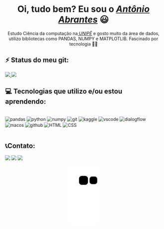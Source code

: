<div>
  <h1 align="center">Oi, tudo bem? Eu sou o <a href="https://www.linkedin.com/in/ant%C3%B4nio-abrantes-4102a9193/"><i>Antônio Abrantes</i></a> 😃️</h1>
  <p align="center">Estudo Ciência da computação na<a href="https://www.unipe.edu.br/"><i> UNIPÊ</i></a> e gosto muito da área de dados, utilizo bibliotecas como PANDAS, NUMPY e MATPLOTLIB. Fascinado por tecnologia 👨‍💻
</div>

<h2>⚡ Status do meu git:</h2>

<div>
  <a href="https://github.com/AntoniodAbrantes">
    <img height="150em" src="https://github-readme-stats.vercel.app/api?username=AntoniodAbrantes&count_private=true&include_all_commits=true&show_icons=true&theme=dracula&hide_border=false&show_owner=true"/>
    <img height="150em" src="https://github-readme-stats.vercel.app/api/top-langs/?username=AntoniodAbrantes&theme=dracula&hide_border=false&&layout=compact"/>
  </a>
</div>

<h2>💻 Tecnologias que utilizo e/ou estou aprendendo: </h2>

<div style="display: inline_block"><br>
  <img align="center" alt="pandas" src="https://img.shields.io/badge/pandas-%23150458.svg?style=for-the-badge&logo=pandas&logoColor=white">
  <img align="center" alt="python" src="https://img.shields.io/badge/Python-14354C?style=for-the-badge&logo=python&logoColor=white">
  <img align="center" alt="numpy"  src="https://img.shields.io/badge/numpy-%23013243.svg?style=for-the-badge&logo=numpy&logoColor=white">
  <img align="center" alt="git"    src="https://img.shields.io/badge/GIT-E44C30?style=for-the-badge&logo=git&logoColor=white">
  <img align="center" alt="kaggle" src="https://img.shields.io/badge/Kaggle-035a7d?style=for-the-badge&logo=kaggle&logoColor=white">
  <img align="center" alt="vscode" src="https://img.shields.io/badge/Visual_Studio_Code-0078D4?style=for-the-badge&logo=visual%20studio%20code&logoColor=white">
  <img align="center" alt="dialogflow" src="https://img.shields.io/badge/dialogflow-FF9800?style=for-the-badge&logo=dialogflow&logoColor=white">
  <img align="center" alt="macos"  src="https://img.shields.io/badge/mac%20os-000000?style=for-the-badge&logo=macos&logoColor=F0F0F0">
  <img align="center" alt="github" src="https://img.shields.io/badge/GitHub-100000?style=for-the-badge&logo=github&logoColor=white">     
  <img align="center" alt="HTML"   src="https://img.shields.io/badge/HTML5-E34F26?style=for-the-badge&logo=html5&logoColor=white">
  <img align="center" alt="CSS"    src="https://img.shields.io/badge/CSS3-1572B6?style=for-the-badge&logo=css3&logoColor=white">
 
</div><br>

<h2>📞Contato:</h2> 

<div>
  <a href="https://t.me/AntoniodAbrantes" target="_blank"><img src="https://img.shields.io/badge/Telegram-2CA5E0?style=for-the-badge&logo=telegram&logoColor=white" target="_blank"></a>
  <a href="https://www.linkedin.com/in/ant%C3%B4nio-abrantes-4102a9193/" target="_blank"><img src="https://img.shields.io/badge/-LinkedIn-%230077B5?style=for-the-badge&logo=linkedin&logoColor=white" target="_blank"></a> 
  <a href="mailto:contatoantonioabrantes@gmail.com"><img src="https://img.shields.io/badge/Gmail-D14836?style=for-the-badge&logo=gmail&logoColor=white" target="_blank"></a>
</div>

<div align="center">
  
![Snake animation](https://github.com/rafaballerini/rafaballerini/blob/output/github-contribution-grid-snake.svg)
  
</div>
